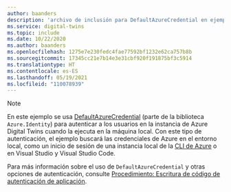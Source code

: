 ```yaml
---
author: baanders
description: 'archivo de inclusión para DefaultAzureCredential en ejemplos de Azure Digital Twins: nota'
ms.service: digital-twins
ms.topic: include
ms.date: 10/22/2020
ms.author: baanders
ms.openlocfilehash: 1275e7e230fedc4fae77592bf1232e62ca757b8b
ms.sourcegitcommit: 17345cc21e7b14e3e31cbf920f191875bf3c5914
ms.translationtype: HT
ms.contentlocale: es-ES
ms.lasthandoff: 05/19/2021
ms.locfileid: "110078939"
---
```

>[!NOTE]
> En este ejemplo se usa [DefaultAzureCredential](/dotnet/api/azure.identity.defaultazurecredential?view=azure-dotnet&preserve-view=true) (parte de la biblioteca `Azure.Identity`) para autenticar a los usuarios en la instancia de Azure Digital Twins cuando la ejecuta en la máquina local. Con este tipo de autenticación, el ejemplo buscará las credenciales de Azure en el entorno local, como un inicio de sesión de una instancia local de la [CLI de Azure](/cli/azure/install-azure-cli) o en Visual Studio y Visual Studio Code.
>
> Para más información sobre el uso de `DefaultAzureCredential` y otras opciones de autenticación, consulte [Procedimiento: Escritura de código de autenticación de aplicación](../articles/digital-twins/how-to-authenticate-client.md).